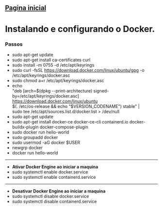 ## [Pagina inicial](README.md)


# Instalando e configurando o Docker.


### Passos
* sudo apt-get update
* sudo apt-get install ca-certificates curl
* sudo install -m 0755 -d /etc/apt/keyrings
* sudo curl -fsSL https://download.docker.com/linux/ubuntu/gpg -o /etc/apt/keyrings/docker.asc
* sudo chmod a+r /etc/apt/keyrings/docker.asc
* echo \
    "deb [arch=$(dpkg --print-architecture) signed-by=/etc/apt/keyrings/docker.asc] https://download.docker.com/linux/ubuntu \
    $(. /etc/os-release && echo "$VERSION_CODENAME") stable" | \
    sudo tee /etc/apt/sources.list.d/docker.list > /dev/null
* sudo apt-get update
* sudo apt-get install docker-ce docker-ce-cli containerd.io docker-buildx-plugin docker-compose-plugin
* sudo docker run hello-world
* sudo groupadd docker
* sudo usermod -aG docker $USER
* newgrp docker
* docker run hello-world
* ****
* **Ativar Docker Engine ao iniciar a maquina**
* sudo systemctl enable docker.service
* sudo systemctl enable containerd.service
* ****
* **Desativar Docker Engine ao iniciar a maquina**
* sudo systemctl disable docker.service
* sudo systemctl disable containerd.service
